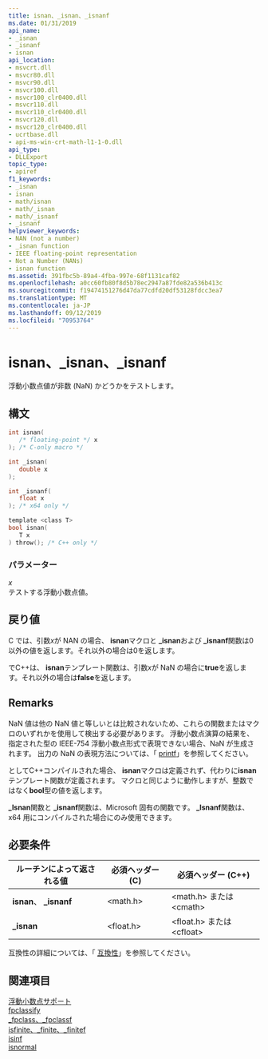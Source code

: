 ```yaml
---
title: isnan、_isnan、_isnanf
ms.date: 01/31/2019
api_name:
- _isnan
- _isnanf
- isnan
api_location:
- msvcrt.dll
- msvcr80.dll
- msvcr90.dll
- msvcr100.dll
- msvcr100_clr0400.dll
- msvcr110.dll
- msvcr110_clr0400.dll
- msvcr120.dll
- msvcr120_clr0400.dll
- ucrtbase.dll
- api-ms-win-crt-math-l1-1-0.dll
api_type:
- DLLExport
topic_type:
- apiref
f1_keywords:
- _isnan
- isnan
- math/isnan
- math/_isnan
- math/_isnanf
- _isnanf
helpviewer_keywords:
- NAN (not a number)
- _isnan function
- IEEE floating-point representation
- Not a Number (NANs)
- isnan function
ms.assetid: 391fbc5b-89a4-4fba-997e-68f1131caf82
ms.openlocfilehash: a0cc60fb80f8d5b78ec2947a87fde82a536b413c
ms.sourcegitcommit: f19474151276d47da77cdfd20df53128fdcc3ea7
ms.translationtype: MT
ms.contentlocale: ja-JP
ms.lasthandoff: 09/12/2019
ms.locfileid: "70953764"
---
```

# <a name="isnan-_isnan-_isnanf"></a>isnan、_isnan、_isnanf

浮動小数点値が非数 (NaN) かどうかをテストします。

## <a name="syntax"></a>構文

```C
int isnan(
   /* floating-point */ x
); /* C-only macro */

int _isnan(
   double x
);

int _isnanf(
   float x
); /* x64 only */

template <class T>
bool isnan(
   T x
) throw(); /* C++ only */
```

### <a name="parameters"></a>パラメーター

*x*<br/>
テストする浮動小数点値。

## <a name="return-value"></a>戻り値

C では、引数*x*が NAN の場合、 **isnan**マクロと **_isnan**および **_isnanf**関数は0以外の値を返します。それ以外の場合は0を返します。

でC++は、 **isnan**テンプレート関数は、引数*x*が NaN の場合に**true**を返します。それ以外の場合は**false**を返します。

## <a name="remarks"></a>Remarks

NaN 値は他の NaN 値と等しいとは比較されないため、これらの関数またはマクロのいずれかを使用して検出する必要があります。 浮動小数点演算の結果を、指定された型の IEEE-754 浮動小数点形式で表現できない場合、NaN が生成されます。 出力の NaN の表現方法については、「 [printf](printf-printf-l-wprintf-wprintf-l.md)」を参照してください。

としてC++コンパイルされた場合、 **isnan**マクロは定義されず、代わりに**isnan**テンプレート関数が定義されます。 マクロと同じように動作しますが、整数ではなく**bool**型の値を返します。

**_Isnan**関数と **_isnanf**関数は、Microsoft 固有の関数です。 **_Isnanf**関数は、x64 用にコンパイルされた場合にのみ使用できます。

## <a name="requirements"></a>必要条件

|ルーチンによって返される値|必須ヘッダー (C)|必須ヘッダー (C++)|
|-------------|---------------------------|-------------------------------|
|**isnan**、 **_isnanf**|\<math.h>|\<math.h> または \<cmath>|
|**_isnan**|\<float.h>|\<float.h> または \<cfloat>|

互換性の詳細については、「 [互換性](../../c-runtime-library/compatibility.md)」を参照してください。

## <a name="see-also"></a>関連項目

[浮動小数点サポート](../../c-runtime-library/floating-point-support.md)<br/>
[fpclassify](fpclassify.md)<br/>
[_fpclass、_fpclassf](fpclass-fpclassf.md)<br/>
[isfinite、_finite、_finitef](finite-finitef.md)<br/>
[isinf](isinf.md)<br/>
[isnormal](isnormal.md)<br/>
